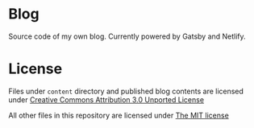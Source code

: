 # Blog

Source code of my own blog. Currently powered by Gatsby and Netlify.

# License

Files under `content` directory and published blog contents are licensed under [Creative Commons Attribution 3.0 Unported License](http://creativecommons.org/licenses/by/3.0/)

All other files in this repository are licensed under [The MIT license](./LICENSE-MIT)
